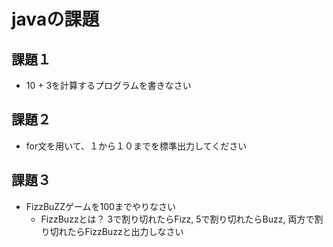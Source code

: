 # javaの課題

## 課題１
- 10 + 3を計算するプログラムを書きなさい

## 課題２
- for文を用いて、１から１０までを標準出力してください

## 課題３
- FizzBuZZゲームを100までやりなさい
  - FizzBuzzとは？
  3で割り切れたらFizz, 5で割り切れたらBuzz, 両方で割り切れたらFizzBuzzと出力しなさい
